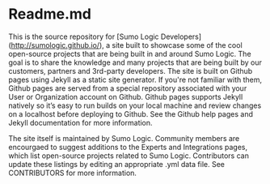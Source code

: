 # Readme.md

This is the source repository for [Sumo Logic Developers] (http://sumologic.github.io/), a site built to showcase some of the cool open-source projects that are being built in and around Sumo Logic. The goal is to share the knowledge and many projects that are being built by our customers, partners and 3rd-party developers. The site is built on Github pages using Jekyll as a static site generator. If you're not familiar with them, Github pages are served from a special repository associated with your User or Organization account on Github. Github pages supports Jekyll natively so it’s easy to run builds on your local machine and review changes on a localhost before deploying to Github. See the Github help pages and Jekyll documentation for more information.

The site itself is maintained by Sumo Logic. Community members are encourgaed to suggest additions to the Experts and Integrations pages, which list open-source projects related to Sumo Logic. Contributors can update these listings by editing an appropriate .yml data file. See CONTRIBUTORS for more information. 


